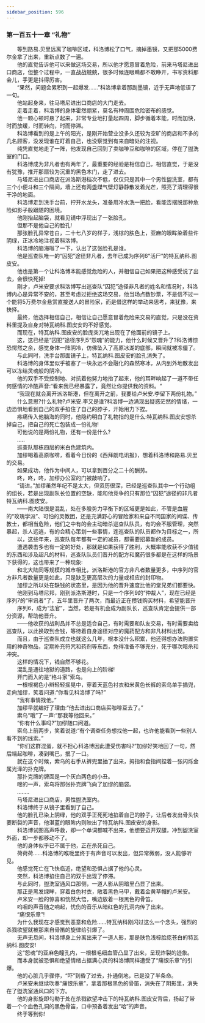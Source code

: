 ```yaml
---
sidebar_position: 596
---
```

### 第一百五十一章 “礼物”  


　　等到路易.贝里远离了咖啡区域，科洛博松了口气，摘掉墨镜，又把那5000费尔金拿了出来，重新点数了一遍。  
　　他的直觉告诉他可以来做这场交易，所以他才愿意冒着危险，前来马塔尼进出口商店，但整个过程中，一直战战兢兢，很多时候连眼睛都不敢睁开，书写资料那会儿，手更是抖得厉害。  
　　“果然，问题会累积到一起爆发……”科洛博拿着那副墨镜，近乎无声地低语了一句。  
　　他站起身来，往马塔尼进出口商店的大门走去。  
　　走着走着，科洛博的身体霍然绷紧，莫名有种周围危险密布的感觉。  
　　他一颗心顿时悬了起来，非常专业地打量起四周，脚步循着本能，时而加快，时而放缓，时而转向，时而停滞。  
　　科洛博看到的是上午的阳光，是刚开始营业没多久还较为空旷的商店和不多的几名顾客，没发现谁在盯着自己，也没察觉到有来自暗处的注视。  
　　纯凭直觉地走了一阵，他发现自己回到了卖咖啡豆和咖啡的区域，停在了盥洗室的门口。  
　　科洛博成为非凡者也有两年了，最重要的经验是相信自己，相信直觉，于是没有犹豫，推开那扇较为沉重的黑色木门，走了进去。  
　　马塔尼进出口商店在派洛斯港档次不低，仅仅只是其中一个男性盥洗室，都有三个小便斗和三个隔间，墙上还有两盏煤气壁灯静静散发着光芒，照亮了清理得很干净的地面。  
　　科洛博走到洗手台前，拧开水龙头，准备用冷水洗一把脸，看能否摆脱那种危险如影子般跟随的困境。  
　　他刚抬起脑袋，就看见镜中浮现出了一张脸孔。  
　　但那不是他自己的脸孔!  
　　那张脸孔异常苍白，二十七八岁的样子，浅棕的肤色上，亚麻的眼眸染着些许阴绿，正冰冷地注视着科洛博。  
　　科洛博的脑海嗡了一下，认出了这张脸孔是谁。  
　　他是巡查队唯一的“囚犯”途径非凡者，去年已成为序列6“活尸”的特瓦纳科.图皮安。  
　　他也是第一个让科洛博本能感觉危险的人，并相信自己如果把这种感受说了出去，会很快死掉!  
　　刚才，卢米安要求科洛博写出巡查队“囚犯”途径非凡者的姓名和情况时，科洛博内心是异常不安的，甚至考虑过拒绝这场交易，他当场点数钞票，不是信不过一个能将5万费尔金悬赏直接送人的冒险家，而是借这样的举动来思考，来犹豫，来抉择。  
　　最终，他选择相信自己，相信让自己愿意冒着危险来交易的直觉，只是没在资料里提及自身对特瓦纳科.图皮安的不好感觉。  
　　而现在，特瓦纳科.图皮安的脸庞突兀地出现在了他面前的镜子上。  
　　这，这已经是“囚犯”途径序列5“怨魂”的能力，他什么时候又晋升了?科洛博惊恐愕然之余，感觉身体一阵阴冷，仿佛坠入了高原冰湖的底部，瞬间就被冻僵了。  
　　与此同时，洗手台那面镜子上，特瓦纳科.图皮安的脸孔消失了。  
　　科洛博的身体里似乎被塞了一块永远不会融化的森然寒冰，从内到外地散发出可以冻结灵魂般的阴冷。  
　　他的双手不受控制地、对抗着他努力地抬了起来，他的耳畔响起了一道不带任何感情的冷酷声音:“看来我已经暴露了，竟然让你提供我的资料。“  
　　“我现在就会离开派洛斯港，但在离开之前，我要给卢米安.李留下两份礼物。”  
　　什么意思?什么礼物?卢米安.李又是谁?科洛博一边涌现出疑惑茫然的情绪，一边恐惧地看到自己的双手掐住了自己的脖子，开始用力下捏。  
　　疼痛传入他脑海的同时，他隐约明白了礼物指的是什么:特瓦纳科.图皮安想杀掉自己，把自己的死亡包装成一份礼物!  
　　可他说的是两份礼物，还有一份是什么?  
　　.....  
　　巡查队那栋四层的米白色建筑内。  
　　加缪喝着高原咖啡，看着今日份的《西拜朗电讯报》，想着科洛博和路易.贝里的交易。  
　　如果成功，他作为中间人，可以拿到百分之二十的酬劳。  
　　咚，咚，咚，加缪办公室的门被敲响了。  
　　“请进。”加缪虽然年纪不是太大，但资历很深，已经是巡查队其中一个行动组的组长，若是出现副队长位置的空缺，能和他竞争的只有那位“囚犯”途径的非凡者特瓦纳科.图皮安。  
　　——南大陆很是混乱，处在多股势力平衡下的区域更是如此，不管是血腥的“玫瑰学派”、可怕的灵教团，还是充满野心的冒险家和来自不同国家的间谍、传教士，都相当危险，他们之中有的会主动暗杀巡查队队员，有的会不服管理，突然暴起，杀人远逃，有的会精心策划一些事情，连巡查队的队员都作为目标之一，所  
　　以，这些年来，巡查队每年都有一定的减员，都需要招募新的成员。  
　　遭遇袭击多也有一定的好处，那就是如果获得了胜利，大概率能收获不少值钱的东西和涉及超凡的材料，巡查队队员们晋升的配方和魔药很多都是在这样的场景下获得的，这也带来了一种现象:  
　　和北大陆同等规模的城市相比，派洛斯港的官方非凡者数量更多，中序列的官方非凡者数量更是如此，只是缺乏更高层次的力量或相应的封印物。  
　　加缪之所以处在缺钱的状态里，是因为他的晋升速度比他的堂兄弟们都要快。  
　　他刚到马塔尼邦，刚到派洛斯港时，只是一个序列9的“仲裁人”，现在已经是序列7的“审讯者”了，五年里晋升了两次，而最近正在攒钱购买材料，希望能晋升  
　　序列6，成为“法官”，当然，若是有机会成为副队长，巡查队肯定会提供一部分资源，帮助他晋升。  
　　——他收获的战利品并不总是适合自己，有时需要和队友交易，有时需要卖给巡查队，以此换取到金钱，等待着自身途径对应的魔药配方和非凡材料出现。  
　　而且，由于巡查队成立也就这么几年，根本没什么积累，他还得想办法购置实用的神奇物品，定期补充符咒和药剂等东西，免得准备不够充分，死于哪次暗杀和冲突。  
　　这样的情况下，钱自然不够花。  
　　混乱是通往地狱的道路，也是向上的阶梯!  
　　开门而入的是“格斗家”索乌。  
　　一根根褐色小辫轻轻摇晃中，穿着天蓝色衬衣和米黄色长裤的索乌单手插兜，走向加缪，笑着问道:“你看见科洛博了吗?”  
　　“我有事情找他。”  
　　加缪早就编好了理由:“他去进出口商店买咖啡豆去了。”  
　　索乌“哦”了一声:“那我等他回来。”  
　　“你有什么事吗?”加缪随口问道。  
　　索乌上前两步，笑着说道:“有个调查任务想找他一起，也许他能看到一些别人看不到的线索。”  
　　“你们这群混蛋，就不担心科洛博因此遭受伤害吗?”加缪好笑地回了一句，然后端起咖啡，凑到嘴巴，抿了一口。  
　　就在这个时候，索乌的右手从裤兜里抽了出来，拇指和食指间捏着一张闪烁金属光泽的扑克牌。  
　　那扑克牌的牌面是一个灰白两色的小丑。  
　　嗖的一声，索乌将那张扑克牌飞向了加缪的脑袋。  
　　........  
　　马塔尼进出口商店，男性盥洗室内。  
　　科洛博终于从镜子里看到了自己。  
　　他的脸孔已染上阴绿，他的双手正死死地掐着自己的脖子，让后者发出骨头快要断裂的声音，他湛蓝的眼眸内则映出了特瓦纳科.图皮安的身影。  
　　科洛博试图高声呼救，却一个单词都喊不出来，他想要迈开双腿，冲到盥洗室外面，却一步都移动不了。  
　　他的身体似乎已不属于他，正在杀死自己。  
　　荷荷荷……科洛博的喉咙里终于有声音可以发出，但异常微弱，没人能够听见。  
　　他感觉死亡在飞快临近，绝望和恐惧占据了他的心灵。  
　　突然，科洛博掐住自己的双手出现了停滞。  
　　与此同时，盥洗室通风口那侧，一道人影从阴暗里凸显了出来。  
　　那正是黑发绿眸，穿着白色衬衣，敞着黑色马甲，戴着金黄草帽的卢米安。  
　　卢米安一脸的惊喜和恍然大悟，嘴边放着一根黑色的骨笛。  
　　呜咽的声音随之响起，忧伤的音乐从暗红色的孔洞内传了出来。  
　　“痛恨乐章”!  
　　为什么我现在才感觉到恶意和危险……特瓦纳科刚闪过这么一个念头，强烈的杀戮欲望就被那来自骨笛的旋律给引爆了。  
　　无声无息间，科洛博身上分离出来了一道人影，那是肤色浅棕脸庞苍白的特瓦纳科.图皮安!  
　　这“怨魂”的亚麻色瞳孔内，一根根毛细血管凸显了出来，呈现炸裂的迹象。  
　　而本身就被恐惧和绝望情绪占据满心灵的科洛博同样遭受了“痛恨乐章”的引爆。  
　　他的心脏几乎骤停，“吓”到昏了过去，扑通倒地，已是没了半条命。  
　　卢米安未继续吹奏“痛恨乐章”，拿着那根黑色的骨笛，消失在了阴影里，消失在了盥洗室通风口的下方。  
　　他的身影旋即勾勒于处在杀戮欲望冲击下的特瓦纳科.图皮安背后，扬起了带着一个个血色孔洞的黑色骨笛，口中预备着发出“哈”的声音。  
　　终于等到你!  
